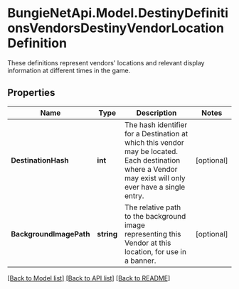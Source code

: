 # BungieNetApi.Model.DestinyDefinitionsVendorsDestinyVendorLocationDefinition
These definitions represent vendors' locations and relevant display information at different times in the game.
## Properties

Name | Type | Description | Notes
------------ | ------------- | ------------- | -------------
**DestinationHash** | **int** | The hash identifier for a Destination at which this vendor may be located. Each destination where a Vendor may exist will only ever have a single entry. | [optional] 
**BackgroundImagePath** | **string** | The relative path to the background image representing this Vendor at this location, for use in a banner. | [optional] 

[[Back to Model list]](../README.md#documentation-for-models) [[Back to API list]](../README.md#documentation-for-api-endpoints) [[Back to README]](../README.md)

